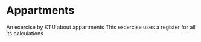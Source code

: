 # Appartments
An exercise by KTU about appartments
This excercise uses a register for all its calculations
